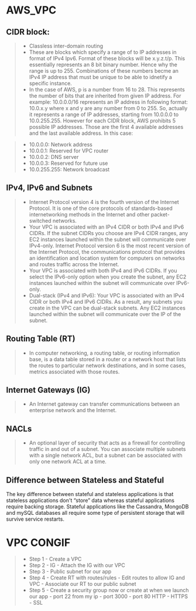 # AWS_VPC

## CIDR block:
> - Classless inter-domain routing
> - These are blocks  which specify a range of to IP addresses in format of IPv4 Ipv6. Format of these blocks will be x.y.z.t/p. This essentially represents an 8 bit binary number. Hence why the range is up to 255. Combinations of these numbers becme an IPv4 IP address that must be unique to be able to idnetify a specific instance. 
> - In the case of AWS, p is a number from 16 to 28. This represents the number of bits that are inherited from given IP address. For example: 10.0.0.0/16 represents an IP address in following format: 10.0.x.y where x and y are any number from 0 to 255. So, actually it represents a range of IP addresses, starting from 10.0.0.0 to 10.0.255.255.
However for each CIDR block, AWS prohibits 5 possible IP addresses. Those are the first 4 available addresses and the last available address. In this case:

> - 10.0.0.0: Network address
> - 10.0.0.1: Reserved for VPC router
> - 10.0.0.2: DNS server
> - 10.0.0.3: Reserved for future use
> - 10.0.255.255: Network broadcast

## IPv4, IPv6 and Subnets
> - Internet Protocol version 4 is the fourth version of the Internet Protocol. It is one of the core protocols of standards-based internetworking methods in the Internet and other packet-switched networks.
> - Your VPC is associated with an IPv4 CIDR or both IPv4 and IPv6 CIDRs. If the subnet CIDRs you choose are IPv4 CIDR ranges, any EC2 instances launched within the subnet will communicate over IPv4-only.
> Internet Protocol version 6 is the most recent version of the Internet Protocol, the communications protocol that provides an identification and location system for computers on networks and routes traffic across the Internet.
> - Your VPC is associated with both IPv4 and IPv6 CIDRs. If you select the IPv6-only option when you create the subnet, any EC2 instances launched within the subnet will communicate over IPv6-only.
> - Dual-stack (IPv4 and IPv6): Your VPC is associated with an IPv4 CIDR or both IPv4 and IPv6 CIDRs. As a result, any subnets you create in the VPC can be dual-stack subnets. Any EC2 instances launched within the subnet will communicate over the IP of the subnet.

## Routing Table (RT)
> - In computer networking, a routing table, or routing information base, is a data table stored in a router or a network host that lists the routes to particular network destinations, and in some cases, metrics associated with those routes.

## Internet Gateways (IG)
> - An Internet gateway can transfer communications between an enterprise network and the Internet.

## NACLs 
> - An optional layer of security that acts as a firewall for controlling traffic in and out of a subnet. You can associate multiple subnets with a single network ACL, but a subnet can be associated with only one network ACL at a time.

## Difference between Stateless and Stateful
The key difference between stateful and stateless applications is that stateless applications don't “store” data whereas stateful applications require backing storage. Stateful applications like the Cassandra, MongoDB and mySQL databases all require some type of persistent storage that will survive service restarts.


# VPC CONGIF
> - Step 1 - Create a VPC
> - Step 2 - IG - Attach the IG with our VPC
> - Step 3 - Public subnet for our app 
> - Step 4 - Create RT with routes/rules - Edit routes to allow IG and VPC - Associate our RT to our public subnet
> - Step 5 - Create a security group now or create at when we launch our app - port 22 from my ip - port 3000 - port 80 HTTP - HTTPS - SSL
